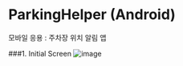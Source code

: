 # ParkingHelper (Android)
모바일 응용 : 주차장 위치 알림 앱

###1. Initial Screen
![image](https://user-images.githubusercontent.com/97737822/209619757-a7591cc1-7ece-4b57-ad2f-5d0bf8ccacd1.png)
